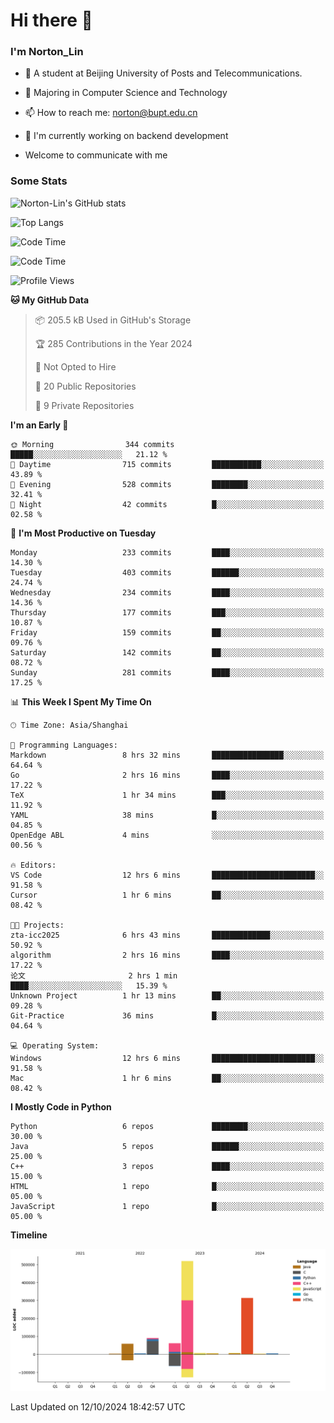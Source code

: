 
# Hi there 👋

### I'm Norton_Lin
- 🏫 A student at Beijing University of Posts and Telecommunications.
- 🌱 Majoring in Computer Science and Technology
- 📫 How to reach me: norton@bupt.edu.cn
- 🌱 I'm currently working on backend development

- Welcome to communicate with me

### Some Stats
![Norton-Lin's GitHub stats](https://github-readme-stats.vercel.app/api?username=Norton-Lin&count_private=true&show_icons=true&theme=radical)

![Top Langs](https://github-readme-stats.vercel.app/api/top-langs/?username=Norton-Lin&langs_count=10&layout=compact)

![Code Time](https://github-readme-stats.vercel.app/api/wakatime?username=Norton_Lin)

<!--START_SECTION:waka-->
![Code Time](http://img.shields.io/badge/Code%20Time-834%20hrs%2041%20mins-blue)

![Profile Views](http://img.shields.io/badge/Profile%20Views-0-blue)

**🐱 My GitHub Data** 

> 📦 205.5 kB Used in GitHub's Storage 
 > 
> 🏆 285 Contributions in the Year 2024
 > 
> 🚫 Not Opted to Hire
 > 
> 📜 20 Public Repositories 
 > 
> 🔑 9 Private Repositories 
 > 
**I'm an Early 🐤** 

```text
🌞 Morning                344 commits         █████░░░░░░░░░░░░░░░░░░░░   21.12 % 
🌆 Daytime                715 commits         ███████████░░░░░░░░░░░░░░   43.89 % 
🌃 Evening                528 commits         ████████░░░░░░░░░░░░░░░░░   32.41 % 
🌙 Night                  42 commits          █░░░░░░░░░░░░░░░░░░░░░░░░   02.58 % 
```
📅 **I'm Most Productive on Tuesday** 

```text
Monday                   233 commits         ████░░░░░░░░░░░░░░░░░░░░░   14.30 % 
Tuesday                  403 commits         ██████░░░░░░░░░░░░░░░░░░░   24.74 % 
Wednesday                234 commits         ████░░░░░░░░░░░░░░░░░░░░░   14.36 % 
Thursday                 177 commits         ███░░░░░░░░░░░░░░░░░░░░░░   10.87 % 
Friday                   159 commits         ██░░░░░░░░░░░░░░░░░░░░░░░   09.76 % 
Saturday                 142 commits         ██░░░░░░░░░░░░░░░░░░░░░░░   08.72 % 
Sunday                   281 commits         ████░░░░░░░░░░░░░░░░░░░░░   17.25 % 
```


📊 **This Week I Spent My Time On** 

```text
🕑︎ Time Zone: Asia/Shanghai

💬 Programming Languages: 
Markdown                 8 hrs 32 mins       ████████████████░░░░░░░░░   64.64 % 
Go                       2 hrs 16 mins       ████░░░░░░░░░░░░░░░░░░░░░   17.22 % 
TeX                      1 hr 34 mins        ███░░░░░░░░░░░░░░░░░░░░░░   11.92 % 
YAML                     38 mins             █░░░░░░░░░░░░░░░░░░░░░░░░   04.85 % 
OpenEdge ABL             4 mins              ░░░░░░░░░░░░░░░░░░░░░░░░░   00.56 % 

🔥 Editors: 
VS Code                  12 hrs 6 mins       ███████████████████████░░   91.58 % 
Cursor                   1 hr 6 mins         ██░░░░░░░░░░░░░░░░░░░░░░░   08.42 % 

🐱‍💻 Projects: 
zta-icc2025              6 hrs 43 mins       █████████████░░░░░░░░░░░░   50.92 % 
algorithm                2 hrs 16 mins       ████░░░░░░░░░░░░░░░░░░░░░   17.22 % 
论文                       2 hrs 1 min         ████░░░░░░░░░░░░░░░░░░░░░   15.39 % 
Unknown Project          1 hr 13 mins        ██░░░░░░░░░░░░░░░░░░░░░░░   09.28 % 
Git-Practice             36 mins             █░░░░░░░░░░░░░░░░░░░░░░░░   04.64 % 

💻 Operating System: 
Windows                  12 hrs 6 mins       ███████████████████████░░   91.58 % 
Mac                      1 hr 6 mins         ██░░░░░░░░░░░░░░░░░░░░░░░   08.42 % 
```

**I Mostly Code in Python** 

```text
Python                   6 repos             ████████░░░░░░░░░░░░░░░░░   30.00 % 
Java                     5 repos             ██████░░░░░░░░░░░░░░░░░░░   25.00 % 
C++                      3 repos             ████░░░░░░░░░░░░░░░░░░░░░   15.00 % 
HTML                     1 repo              █░░░░░░░░░░░░░░░░░░░░░░░░   05.00 % 
JavaScript               1 repo              █░░░░░░░░░░░░░░░░░░░░░░░░   05.00 % 
```



**Timeline**

![Lines of Code chart](https://raw.githubusercontent.com/Norton-Lin/Norton-Lin/main/assets/bar_graph.png)


 Last Updated on 12/10/2024 18:42:57 UTC
<!--END_SECTION:waka-->
